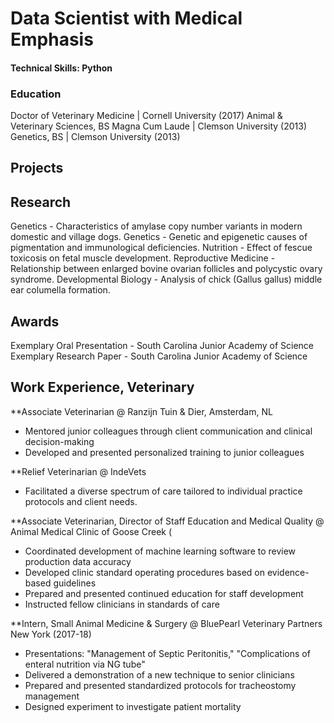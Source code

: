 # Data Scientist with Medical Emphasis

#### Technical Skills: Python

### Education
Doctor of Veterinary Medicine | Cornell University (2017)
Animal & Veterinary Sciences, BS Magna Cum Laude | Clemson University (2013)
Genetics, BS | Clemson University (2013)

## Projects

## Research
Genetics - Characteristics of amylase copy number variants in modern domestic and village dogs.
Genetics - Genetic and epigenetic causes of pigmentation and immunological deficiencies.
Nutrition - Effect of fescue toxicosis on fetal muscle development.
Reproductive Medicine - Relationship between enlarged bovine ovarian follicles and polycystic ovary syndrome.
Developmental Biology - Analysis of chick (Gallus gallus) middle ear columella formation. 

## Awards
Exemplary Oral Presentation - South Carolina Junior Academy of Science
Exemplary Research Paper - South Carolina Junior Academy of Science

## Work Experience, Veterinary
**Associate Veterinarian @ Ranzijn Tuin & Dier, Amsterdam, NL
- Mentored junior colleagues through client communication and clinical decision-making
- Developed and presented personalized training to junior colleagues

**Relief Veterinarian @ IndeVets
- Facilitated a diverse spectrum of care tailored to individual practice protocols and client needs.

**Associate Veterinarian, Director of Staff Education and Medical Quality @ Animal Medical Clinic of Goose Creek (
- Coordinated development of machine learning software to review production data accuracy
- Developed clinic standard operating procedures based on evidence-based guidelines
- Prepared and presented continued education for staff development
- Instructed fellow clinicians in standards of care

**Intern, Small Animal Medicine & Surgery @ BluePearl Veterinary Partners New York (2017-18)
- Presentations: "Management of Septic Peritonitis," "Complications of enteral nutrition via NG tube"
- Delivered a demonstration of a new technique to senior clinicians
- Prepared and presented standardized protocols for tracheostomy management
- Designed experiment to investigate patient mortality
